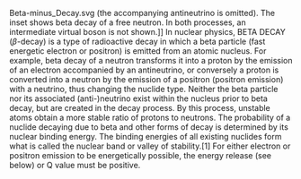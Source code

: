 Beta-minus_Decay.svg (the accompanying antineutrino is omitted). The inset shows beta decay of a free neutron. In both processes, an intermediate virtual boson is not shown.]] In nuclear physics, BETA DECAY (_β_-decay) is a type of radioactive decay in which a beta particle (fast energetic electron or positron) is emitted from an atomic nucleus. For example, beta decay of a neutron transforms it into a proton by the emission of an electron accompanied by an antineutrino, or conversely a proton is converted into a neutron by the emission of a positron (positron emission) with a neutrino, thus changing the nuclide type. Neither the beta particle nor its associated (anti-)neutrino exist within the nucleus prior to beta decay, but are created in the decay process. By this process, unstable atoms obtain a more stable ratio of protons to neutrons. The probability of a nuclide decaying due to beta and other forms of decay is determined by its nuclear binding energy. The binding energies of all existing nuclides form what is called the nuclear band or valley of stability.[1] For either electron or positron emission to be energetically possible, the energy release (see below) or Q value must be positive.
